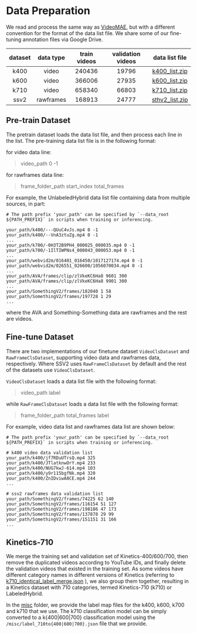 # Data Preparation
We read and process the same way as [VideoMAE](https://github.com/MCG-NJU/VideoMAE/blob/main/DATASET.md), but with a different convention for the format of the data list file. We share some of our fine-tuning annotation files via Google Drive.

| dataset  | data type | train videos | validation videos | data list file |
| :------: | :-------: | :----------: | :---------------: | :------------: |
| k400 | video | 240436 | 19796 | [k400_list.zip](https://drive.google.com/file/d/11US3KptpqHsZ5K4wQLzs-OA3Y50OWtPJ/view?usp=sharing) |
| k600 | video | 366006 | 27935 | [k600_list.zip](https://drive.google.com/file/d/1kzfOEb6_va0ev5TYbLLMRB0SvSvtPl-S/view?usp=sharing) |
| k710 | video | 658340 | 66803 | [k710_list.zip](https://drive.google.com/file/d/1DdBiwG3cCJ60Rstx3-FuFlt9Q-mUCyE2/view?usp=sharing) |
| ssv2 | rawframes | 168913 | 24777 | [sthv2_list.zip](https://drive.google.com/file/d/1OtQzj1S0HjgUciB7cZa4MCDHXQ20FpZg/view?usp=sharing) |


## Pre-train Dataset
The pretrain dataset loads the data list file, and then process each line in the list. The pre-training data list file is in the following format:

for video data line:
> video_path 0 -1

for rawframes data line:
> frame_folder_path start_index total_frames

For example, the UnlabeledHybrid data list file containing data from multiple sources, in part:
```
# The path prefix 'your_path' can be specified by `--data_root ${PATH_PREFIX}` in scripts when training or inferencing.

your_path/k400/---QUuC4vJs.mp4 0 -1
your_path/k400/--VnA3ztuZg.mp4 0 -1
...
your_path/k700/-0H3T2B9PH4_000025_000035.mp4 0 -1
your_path/k700/-1IlTIWPNs4_000043_000053.mp4 0 -1
...
your_path/webvid2m/016401_016450/1017127174.mp4 0 -1
your_path/webvid2m/026551_026600/1056070034.mp4 0 -1
...
your_path/AVA/frames/clip/zlVkeKC6Ha8 9601 300
your_path/AVA/frames/clip/zlVkeKC6Ha8 9901 300
...
your_path/SomethingV2/frames/182040 1 58
your_path/SomethingV2/frames/197728 1 29
...
```
where the AVA and Something-Something data are rawframes and the rest are videos.
## Fine-tune Dataset
There are two implementations of our finetune dataset `VideoClsDataset` and `RawFrameClsDataset`, supporting video data and rawframes data, respectively. Where SSV2 uses `RawFrameClsDataset` by default and the rest of the datasets use `VideoClsDataset`.

`VideoClsDataset` loads a data list file with the following format:
> video_path label

while `RawFrameClsDataset` loads a data list file with the following format:
> frame_folder_path total_frames label

For example, video data list and rawframes data list are shown below:
```
# The path prefix 'your_path' can be specified by `--data_root ${PATH_PREFIX}` in scripts when training or inferencing.

# k400 video data validation list
your_path/k400/jf7RDuUTrsQ.mp4 325
your_path/k400/JTlatknwOrY.mp4 233
your_path/k400/NUG7kwJ-614.mp4 103
your_path/k400/y9r115bgfNk.mp4 320
your_path/k400/ZnIDviwA8CE.mp4 244
...

# ssv2 rawframes data validation list
your_path/SomethingV2/frames/74225 62 140
your_path/SomethingV2/frames/116154 51 127
your_path/SomethingV2/frames/198186 47 173
your_path/SomethingV2/frames/137878 29 99
your_path/SomethingV2/frames/151151 31 166
...
```

## Kinetics-710
We merge the training set and validation set of Kinetics-400/600/700, then remove the duplicated videos according to YouTube IDs, and finally delete the validation videos that existed in the training set. As some videos have different category names in different versions of Kinetics (referring to [k710_identical_label_merge.json](/misc/k710_identical_label_merge.json) ), we also group them together, resulting in a Kinetics dataset with 710 categories, termed Kinetics-710 (k710) or LabeledHybrid.

In the [misc](/misc/) folder, we provide the label map files for the k400, k600, k700 and k710 that we use. The k710 classification model can be simply converted to a k{400|600|700} classification model using the `/misc/label_710to{400|600|700}.json` file that we provide.
